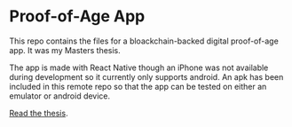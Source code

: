 # Proof-of-Age App

This repo contains the files for a bloackchain-backed digital proof-of-age app. It was my Masters thesis.

The app is made with React Native though an iPhone was not available during development so it currently only supports android. An apk has been included in this remote repo so that the app can be tested on either an emulator or android device.  

[Read the thesis](https://motshi.com/static/media/final_report.5b29aa4ad9007ec82da6.pdf).